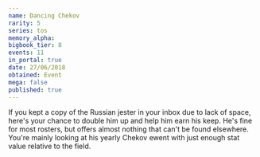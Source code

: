 ```yaml
---
name: Dancing Chekov
rarity: 5
series: tos
memory_alpha:
bigbook_tier: 8
events: 11
in_portal: true
date: 27/06/2018
obtained: Event
mega: false
published: true
---
```


If you kept a copy of the Russian jester in your inbox due to lack of space, here's your chance to double him up and help him earn his keep. He's fine for most rosters, but offers almost nothing that can't be found elsewhere. You're mainly looking at his yearly Chekov ewent with just enough stat value relative to the field.
